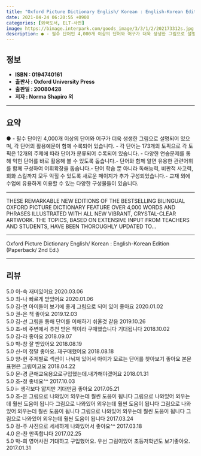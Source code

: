 ```yaml
---
title: "Oxford Picture Dictionary English/ Korean : English-Korean Edition (Paperback/ 2nd Ed.)"
date: 2021-04-24 06:20:55 +0900
categories: [외국도서, ELT-사전]
image: https://bimage.interpark.com/goods_image/3/3/1/2/202173312s.jpg
description: ● - 필수 단어인 4,000개 이상의 단어와 어구가 더욱 생생한 그림으로 설명되어 있으며, 각 단어의 활용예문이 함께 수록되어 있습니다. - 각 단어는 173개의 토픽으로 각 토픽은 12개의 주제에 따라 단어가 분류되어 수록되어 있습니다. - 다양한 연습문제를 통해 익힌 단어를 바로
---
```


## **정보**

- **ISBN : 0194740161**
- **출판사 : Oxford University Press**
- **출판일 : 20080428**
- **저자 : Norma Shapiro 외**

------



## **요약**

●  - 필수 단어인 4,000개 이상의 단어와 어구가 더욱 생생한 그림으로 설명되어 있으며, 각 단어의 활용예문이 함께 수록되어 있습니다. - 각 단어는 173개의 토픽으로 각 토픽은 12개의 주제에 따라 단어가 분류되어 수록되어 있습니다. - 다양한 연습문제를 통해 익힌 단어를 바로 활용해 볼 수 있도록 돕습니다.- 단어와 함께 알면 유용한 관련어휘를 함께 구성하여 어휘확장을 돕습니다.- 단어 학습 뿐 아니라 독해능력, 비판적 사고력, 회화 스킬까지 모두 익힐 수 있도록 새로운 페이지가 추가 구성되었습니다.- 교재 외에 수업에 유용하게 이용할 수 있는 다양한 구성물들이 있습니다.

------

THESE REMARKABLE NEW EDITIONS OF THE BESTSELLING BILINGUAL OXFORD PICTURE DICTIONARY FEATURE OVER 4,000 WORDS AND PHRASES ILLUSTRATED WITH ALL NEW VIBRANT, CRYSTAL-CLEAR ARTWORK. THE TOPICS, BASED ON EXTENSIVE INPUT FROM TEACHERS AND STUDENTS, HAVE BEEN THOROUGHLY UPDATED TO... 

------


Oxford Picture Dictionary English/ Korean : English-Korean Edition (Paperback/ 2nd Ed.) 

------


## **리뷰** 

5.0 이-숙 재미있어요 2020.03.06 <br/>5.0 최-나 빠르게 받았어요 2020.01.06 <br/>5.0 김-연 아이들이 보기에 좋게 그림으로 되어 있어 좋아요 2020.01.02 <br/>5.0 권-은 책 좋아요 2019.12.03 <br/>5.0 김-선 그림을 통해 단어를 이해하기 쉬울것 같음 2019.10.26 <br/>5.0 조-비 주변에서 추천 받은 책이라 구매했습니다 기대됩니다 2018.10.02 <br/>5.0 김-라 좋아요 2018.09.07 <br/>5.0 박-창 잘 받았어요 2018.08.19 <br/>5.0 신-미 정말 좋아요. 재구매했어요 2018.08.18 <br/>5.0 양-현 주제별로 섹션이 나눠져 있어서 아이가 모르는 단어를 찾아보기 좋아요
본문 표현은 그림이고요 2018.04.22 <br/>5.0 문-경 큰애교육용으로구입했는데.내가해야겠어요 2018.01.31 <br/>5.0 조-정 좋네요^^ 2017.10.03 <br/>5.0 i- 생각보다 얇지만 기대만큼 좋아요 2017.05.21 <br/>5.0 조-온 그림으로 나와있어 외우는데 훨씬 도움이 됩니다 그림으로 나와있어 외우는데 훨씬 도움이 됩니다 그림으로 나와있어 외우는데 훨씬 도움이 됩니다 그림으로 나와있어 외우는데 훨씬 도움이 됩니다 그림으로 나와있어 외우는데 훨씬 도움이 됩니다 그림으로 나와있어 외우는데 훨씬 도움이 됩니다  2017.03.24 <br/>5.0 정-주 사진으로 세세하게 나와있어서 좋아요^^ 2017.03.18 <br/>4.0 은-찬 만족합니다 2017.02.25 <br/>5.0 박-희 영어사전 기대하고 구입했어요.
우선 그림이있어 초등저학년도 보기좋아요. 2017.01.31 <br/>